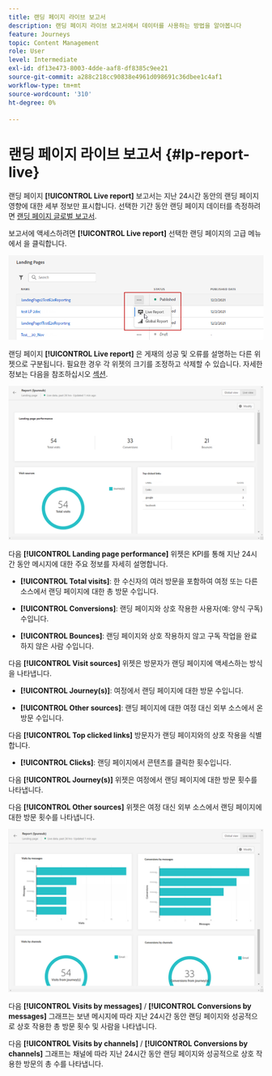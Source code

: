 ```yaml
---
title: 랜딩 페이지 라이브 보고서
description: 랜딩 페이지 라이브 보고서에서 데이터를 사용하는 방법을 알아봅니다
feature: Journeys
topic: Content Management
role: User
level: Intermediate
exl-id: df13e473-8003-4dde-aaf8-df8385c9ee21
source-git-commit: a288c218cc90838e4961d098691c36dbee1c4af1
workflow-type: tm+mt
source-wordcount: '310'
ht-degree: 0%

---
```


# 랜딩 페이지 라이브 보고서 {#lp-report-live}

랜딩 페이지 **[!UICONTROL Live report]** 보고서는 지난 24시간 동안의 랜딩 페이지 영향에 대한 세부 정보만 표시합니다. 선택한 기간 동안 랜딩 페이지 데이터를 측정하려면 [랜딩 페이지 글로벌 보고서](lp-report-global.md).

보고서에 액세스하려면 **[!UICONTROL Live report]** 선택한 랜딩 페이지의 고급 메뉴에서 을 클릭합니다.

![](assets/landing_page_report_1.png)

랜딩 페이지 **[!UICONTROL Live report]** 은 게재의 성공 및 오류를 설명하는 다른 위젯으로 구분됩니다. 필요한 경우 각 위젯의 크기를 조정하고 삭제할 수 있습니다. 자세한 정보는 다음을 참조하십시오 [섹션](live-report.md).

![](assets/landing_page_report_2.png)

다음 **[!UICONTROL Landing page performance]** 위젯은 KPI를 통해 지난 24시간 동안 메시지에 대한 주요 정보를 자세히 설명합니다.

* **[!UICONTROL Total visits]**: 한 수신자의 여러 방문을 포함하여 여정 또는 다른 소스에서 랜딩 페이지에 대한 총 방문 수입니다.

* **[!UICONTROL Conversions]**: 랜딩 페이지와 상호 작용한 사용자(예: 양식 구독) 수입니다.

* **[!UICONTROL Bounces]**: 랜딩 페이지와 상호 작용하지 않고 구독 작업을 완료하지 않은 사람 수입니다.

다음 **[!UICONTROL Visit sources]** 위젯은 방문자가 랜딩 페이지에 액세스하는 방식을 나타냅니다.

* **[!UICONTROL Journey(s)]**: 여정에서 랜딩 페이지에 대한 방문 수입니다.

* **[!UICONTROL Other sources]**: 랜딩 페이지에 대한 여정 대신 외부 소스에서 온 방문 수입니다.

다음 **[!UICONTROL Top clicked links]** 방문자가 랜딩 페이지와의 상호 작용을 식별합니다.

* **[!UICONTROL Clicks]**: 랜딩 페이지에서 콘텐츠를 클릭한 횟수입니다.

다음 **[!UICONTROL Journey(s)]** 위젯은 여정에서 랜딩 페이지에 대한 방문 횟수를 나타냅니다.

다음 **[!UICONTROL Other sources]** 위젯은 여정 대신 외부 소스에서 랜딩 페이지에 대한 방문 횟수를 나타냅니다.

![](assets/landing_page_report_3.png)

다음 **[!UICONTROL Visits by messages]** / **[!UICONTROL Conversions by messages]** 그래프는 보낸 메시지에 따라 지난 24시간 동안 랜딩 페이지와 성공적으로 상호 작용한 총 방문 횟수 및 사람을 나타냅니다.

다음 **[!UICONTROL Visits by channels]** / **[!UICONTROL Conversions by channels]** 그래프는 채널에 따라 지난 24시간 동안 랜딩 페이지와 성공적으로 상호 작용한 방문의 총 수를 나타냅니다.
